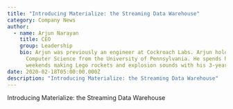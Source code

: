 ```yaml
---
title: "Introducing Materialize: the Streaming Data Warehouse"
category: Company News
author:
  - name: Arjun Narayan
    title: CEO
    group: Leadership
    bio: Arjun was previously an engineer at Cockroach Labs. Arjun holds a Ph.D in
      Computer Science from the University of Pennsylvania. He spends his
      weekends making Lego rockets and explosion sounds with his 3-year old son.
date: 2020-02-18T05:00:00.000Z
description: "Introducing Materialize: the Streaming Data Warehouse"
---
```

Introducing Materialize: the Streaming Data Warehouse